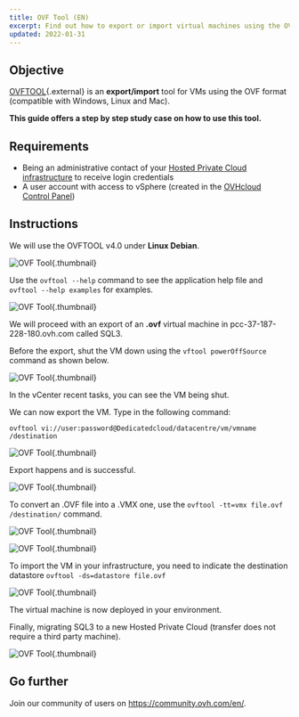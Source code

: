 ```yaml
---
title: OVF Tool (EN)
excerpt: Find out how to export or import virtual machines using the OVF Tool
updated: 2022-01-31
---
```


## Objective

[OVFTOOL](https://www.vmware.com/support/developer/ovf/){.external} is an **export/import** tool for VMs using the OVF format (compatible with Windows, Linux and Mac).

**This guide offers a step by step study case on how to use this tool.**

## Requirements

- Being an administrative contact of your [Hosted Private Cloud infrastructure](https://www.ovhcloud.com/it/enterprise/products/hosted-private-cloud/) to receive login credentials
- A user account with access to vSphere (created in the [OVHcloud Control Panel](https://www.ovh.com/auth/?action=gotomanager&from=https://www.ovh.it/&ovhSubsidiary=it))

## Instructions

We will use the OVFTOOL v4.0 under **Linux Debian**.

![OVF Tool](ovftool.png){.thumbnail}

Use the `ovftool --help` command to see the application help file and `ovftool --help examples` for examples.

![OVF Tool](ovftool2.png){.thumbnail}

We will proceed with an export of an **.ovf** virtual machine in pcc-37-187-228-180.ovh.com called SQL3.

Before the export, shut the VM down using the `vftool powerOffSource` command as shown below.

![OVF Tool](ovftool5.png){.thumbnail}

In the vCenter recent tasks, you can see the VM being shut.

We can now export the VM. Type in the following command:

`ovftool vi://user:password@Dedicatedcloud/datacentre/vm/vmname /destination`

![OVF Tool](ovftool6.png){.thumbnail}

Export happens and is successful.

![OVF Tool](ovftool7.png){.thumbnail}

To convert an .OVF file into a .VMX one, use the `ovftool -tt=vmx file.ovf /destination/` command.

![OVF Tool](ovftool8.png){.thumbnail}

![OVF Tool](ovftool9.png){.thumbnail}

To import the VM in your infrastructure, you need to indicate the destination datastore `ovftool -ds=datastore file.ovf`

![OVF Tool](ovftool11.png){.thumbnail}

The virtual machine is now deployed in your environment.

Finally, migrating SQL3 to a new Hosted Private Cloud (transfer does not require a third party machine).

![OVF Tool](ovftool14.png){.thumbnail}

## Go further

Join our community of users on <https://community.ovh.com/en/>.
